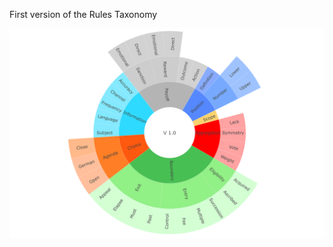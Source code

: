 First version of the Rules Taxonomy

[![Graphic preview](DOWNLOAD/Taxonomy_V1.png)](https://ilaredavid.github.io/Test/V1/IAD_taxonomy_V1.html)
